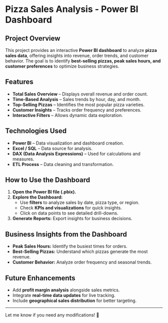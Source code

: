 # Pizza Sales Analysis - Power BI Dashboard

## Project Overview
This project provides an interactive **Power BI dashboard** to analyze **pizza sales data**, offering insights into revenue, order trends, and customer behavior. The goal is to identify **best-selling pizzas, peak sales hours, and customer preferences** to optimize business strategies.

## Features
- **Total Sales Overview** – Displays overall revenue and order count.
- **Time-Based Analysis** – Sales trends by hour, day, and month.
- **Top-Selling Pizzas** – Identifies the most popular pizza varieties.
- **Customer Insights** – Tracks order frequency and preferences.
- **Interactive Filters** – Allows dynamic data exploration.

## Technologies Used
- **Power BI** – Data visualization and dashboard creation.
- **Excel / SQL** – Data source for analysis.
- **DAX (Data Analysis Expressions)** – Used for calculations and measures.
- **ETL Process** – Data cleaning and transformation.

## How to Use the Dashboard
1. **Open the Power BI file (.pbix).**
2. **Explore the Dashboard:**
   - Use **filters** to analyze sales by date, pizza type, or region.
   - Check **KPIs and visualizations** for quick insights.
   - Click on data points to see detailed drill-downs.
3. **Generate Reports:** Export insights for business decisions.

## Business Insights from the Dashboard
- **Peak Sales Hours:** Identify the busiest times for orders.
- **Best-Selling Pizzas:** Understand which pizzas generate the most revenue.
- **Customer Behavior:** Analyze order frequency and seasonal trends.

## Future Enhancements
- Add **profit margin analysis** alongside sales metrics.
- Integrate **real-time data updates** for live tracking.
- Include **geographical sales distribution** for better targeting.

---

Let me know if you need any modifications! 🚀

